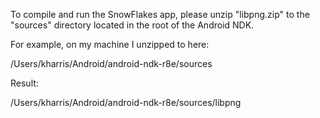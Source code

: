 To compile and run the SnowFlakes app, please unzip "libpng.zip" to the "sources" directory located in the root of the Android NDK.

For example, on my machine I unzipped to here:

/Users/kharris/Android/android-ndk-r8e/sources

Result:

/Users/kharris/Android/android-ndk-r8e/sources/libpng

